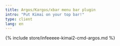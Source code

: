 ```yaml
---
title: Argos/Kargos/xbar menu bar plugin
intro: "Put Kimai on your top bar!"
type: client
lang: en
---
```


{% include store/infeeeee-kimai2-cmd-argos.md %}
